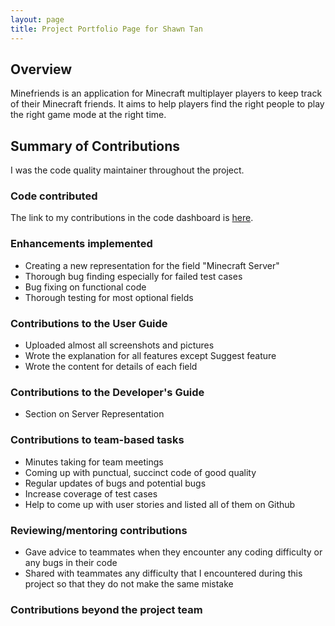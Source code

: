 ```yaml
---
layout: page
title: Project Portfolio Page for Shawn Tan
---
```


## Overview

Minefriends is an application for Minecraft multiplayer players to keep track of their Minecraft friends.
It aims to help players find the right people to play the right game mode at the right time.

## Summary of Contributions

I was the code quality maintainer throughout the project.

### Code contributed
The link to my contributions in the code dashboard is [here](https://nus-cs2103-ay2223s1.github.io/tp-dashboard/?search=shawnkai&breakdown=true).

### Enhancements implemented
- Creating a new representation for the field "Minecraft Server"
- Thorough bug finding especially for failed test cases
- Bug fixing on functional code
- Thorough testing for most optional fields

### Contributions to the User Guide
- Uploaded almost all screenshots and pictures
- Wrote the explanation for all features except Suggest feature
- Wrote the content for details of each field

### Contributions to the Developer's Guide
* Section on Server Representation

### Contributions to team-based tasks
* Minutes taking for team meetings
* Coming up with punctual, succinct code of good quality
* Regular updates of bugs and potential bugs
* Increase coverage of test cases
* Help to come up with user stories and listed all of them on Github

### Reviewing/mentoring contributions
* Gave advice to teammates when they encounter any coding difficulty or any bugs in their code
* Shared with teammates any difficulty that I encountered during this project so that they do not make the same mistake

### Contributions beyond the project team
